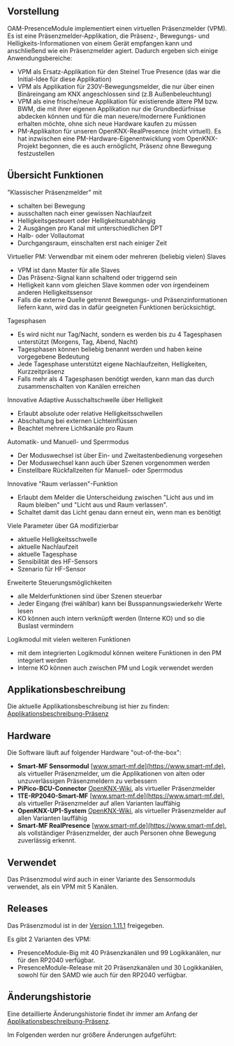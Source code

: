 ## Vorstellung

OAM-PresenceModule implementiert einen virtuellen Präsenzmelder (VPM). Es ist eine Präsenzmelder-Applikation, die Präsenz-, Bewegungs- und Helligkeits-Informationen von einem Gerät empfangen kann und anschließend wie ein Präsenzmelder agiert. Dadurch ergeben sich einige Anwendungsbereiche:

* VPM als Ersatz-Applikation für den Steinel True Presence (das war die Initial-Idee für diese Applikation)
* VPM als Applikation für 230V-Bewegungsmelder, die nur über einen Binäreingang am KNX angeschlossen sind (z.B Außenbeleuchtung)
* VPM als eine frische/neue Applikation für existierende ältere PM bzw. BWM, die mit ihrer eigenen Applikation nur die Grundbedürfnisse abdecken können und für die man neuere/modernere Funktionen erhalten möchte, ohne sich neue Hardware kaufen zu müssen
* PM-Applikaiton für unseren OpenKNX-RealPresence (nicht virtuell). Es hat inzwischen eine PM-Hardware-Eigenentwicklung vom OpenKNX-Projekt begonnen, die es auch ernöglicht, Präsenz ohne Bewegung festzustellen

## Übersicht Funktionen

"Klassischer Präsenzmelder" mit

* schalten bei Bewegung
* ausschalten nach einer gewissen Nachlaufzeit
* Helligkeitsgesteuert oder Helligkeitsunabhängig
* 2 Ausgängen pro Kanal mit unterschiedlichen DPT
* Halb- oder Vollautomat
* Durchgangsraum, einschalten erst nach einiger Zeit

Virtueller PM: Verwendbar mit einem oder mehreren (beliebig vielen) Slaves

* VPM ist dann Master für alle Slaves
* Das Präsenz-Signal kann schaltend oder triggernd sein
* Helligkeit kann vom gleichen Slave kommen oder von irgendeinem anderen Helligkeitssensor
* Falls die externe Quelle getrennt Bewegungs- und Präsenzinformationen liefern kann, wird das in dafür geeigneten Funktionen berücksichtigt.

Tagesphasen

* Es wird nicht nur Tag/Nacht, sondern es werden bis zu 4 Tagesphasen unterstützt (Morgens, Tag, Abend, Nacht)
* Tagesphasen können beliebig benannt werden und haben keine vorgegebene Bedeutung
* Jede Tagesphase unterstützt eigene Nachlaufzeiten, Helligkeiten, Kurzzeitpräsenz
* Falls mehr als 4 Tagesphasen benötigt werden, kann man das durch zusammenschalten von Kanälen erreichen

Innovative Adaptive Ausschaltschwelle über Helligkeit

* Erlaubt absolute oder relative Helligkeitsschwellen
* Abschaltung bei externen Lichteinflüssen
* Beachtet mehrere Lichtkanäle pro Raum

Automatik- und Manuell- und Sperrmodus

* Der Moduswechsel ist über Ein- und Zweitastenbedienung vorgesehen
* Der Moduswechsel kann auch über Szenen vorgenommen werden
* Einstellbare Rückfallzeiten für Manuell- oder Sperrmodus

Innovative "Raum verlassen"-Funktion

* Erlaubt dem Melder die Unterscheidung zwischen "Licht aus und im Raum bleiben" und "Licht aus und Raum verlassen".
* Schaltet damit das Licht genau dann erneut ein, wenn man es benötigt

Viele Parameter über GA modifizierbar

* aktuelle Helligkeitsschwelle
* aktuelle Nachlaufzeit
* aktuelle Tagesphase
* Sensibilität des HF-Sensors
* Szenario für HF-Sensor

Erweiterte Steuerungsmöglichkeiten

* alle Melderfunktionen sind über Szenen steuerbar
* Jeder Eingang (frei wählbar) kann bei Busspannungswiederkehr Werte lesen
* KO können auch intern verknüpft werden (Interne KO) und so die Buslast vermindern

Logikmodul mit vielen weiteren Funktionen

* mit dem integrierten Logikmodul können weitere Funktionen in den PM integriert werden
* Interne KO können auch zwischen PM und Logik verwendet werden

## Applikationsbeschreibung

Die aktuelle Applikationsbeschreibung ist hier zu finden: [Applikationsbeschreibung-Präsenz](../../OAM-PresenceModule/blob/main/doc/Applikationbeschreibung-Praesenz.md)
 
## Hardware

Die Software läuft auf folgender Hardware "out-of-the-box":

* **Smart-MF Sensormodul** [www.smart-mf.de](https://www.smart-mf.de), als virtueller Präsenzmelder, um die Applikationen von alten oder unzuverlässigen Präsenzmeldern zu verbessern
* **PiPico-BCU-Connector** [OpenKNX-Wiki](https://github.com/OpenKNX/OpenKNX/wiki/PiPico-BCU-Connector), als virtueller Präsenzmelder
* **1TE-RP2040-Smart-MF** [www.smart-mf.de](https://www.smart-mf.de), als virtueller Präsenzmelder auf allen Varianten lauffähig
* **OpenKNX-UP1-System** [OpenKNX-Wiki](https://github.com/OpenKNX/OpenKNX/wiki/OpenKNX-UP1), als virtueller Präsenzmelder auf allen Varianten lauffähig
* **Smart-MF RealPresence** [www.smart-mf.de](https://www.smart-mf.de), als vollständiger Präsenzmelder, der auch Personen ohne Bewegung zuverlässig erkennt.

## Verwendet

Das Präsenzmodul wird auch in einer Variante des Sensormoduls verwendet, als ein VPM mit 5 Kanälen. 

## Releases

Das Präsenzmodul ist in der [Version 1.11.1](../../OAM-PresenceModule/releases/tag/1.11.1-Release) freigegeben. 

Es gibt 2 Varianten des VPM:

* PresenceModule-Big mit 40 Präsenzkanälen und 99 Logikkanälen, nur für den RP2040 verfügbar.
* PresenceModule-Release mit 20 Präsenzkanälen und 30 Logikkanälen, sowohl für den SAMD wie auch für den RP2040 verfügbar.

## Änderungshistorie

Eine detaillierte Änderungshistorie findet ihr immer am Anfang der [Applikationsbeschreibung-Präsenz](../../OAM-PresenceModule/blob/main/doc/Applikationbeschreibung-Praesenz.md).

Im Folgenden werden nur größere Änderungen aufgeführt:


